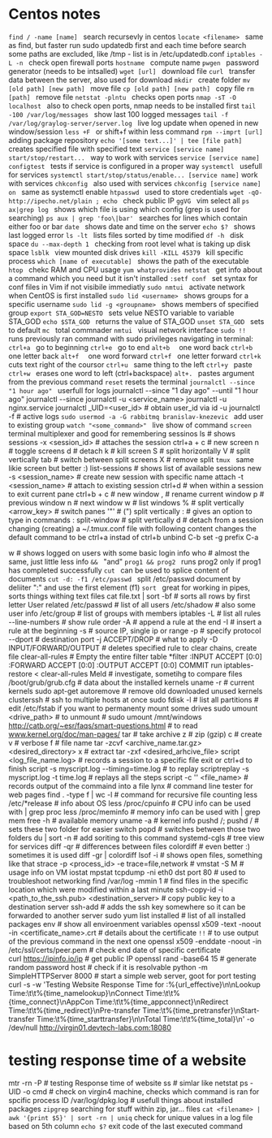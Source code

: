 # Centos notes

`find / -name [name] ` search recursevly in centos
`locate <filename> ` same as find, but faster
  run sudo updatedb first and each time before search
  some paths are excluded, like /tmp - list is in /etc/updatedb.conf
`iptables -L -n ` check open firewall ports
`hostname ` compute name
`pwgen ` password generator (needs to be intsalled)
`wget [url] ` download file
`curl ` transfer data between the server, also used for download
`mkdir ` create folder
`mv [old path] [new path] ` move file
`cp [old path] [new path] ` copy file
`rm [path] ` remove file
`netstat -plntu ` checks open ports
`nmap -sT -O localhost ` also to check open ports, nmap needs to be installed first
`tail -100 /var/log/messages ` show last 100 logged messages
`tail -f /var/log/graylog-server/server.log ` live log update when opened in new window/session
`less +F ` or shift+f within less command
`rpm --imprt [url] ` adding package repository
`echo '[some text...]' | tee [file path] ` creates specified file with specified text
`service [service name] start/stop/restart... ` way to work with services
`service [service name] configtest ` tests if service is configured in a proper way
`systemctl ` usefull for services
`systemctl start/stop/status/enable... [service name]` work with services
`chkconfig ` also used with services
`chkconfig [service name] on ` same as systemctl enable
`htpasswd ` used to store credentials
`wget -qO- http://ipecho.net/plain ; echo ` check public IP
`ggVG ` vim select all
`ps ax|grep log ` shows which file is using which config (grep is used for searching)
`ps aux | grep 'foo\|bar' ` searches for lines which contain either foo or bar
`date ` shows date and time on the server
`echo $? ` shows last logged error
`ls -lt ` lists files sorted by time modified
`df -h ` disk space
`du --max-depth 1 ` checking from root level what is taking up disk space
`lsblk ` view mounted disk drives
`kill -KILL 45379 ` kill specific process
`which [name of executable] ` shows the path of the executable
`htop ` chekc RAM and CPU usage
`yum whatprovides netstat ` get info about a command which you need but it isn't installed
`:setf conf ` set syntax for conf files in Vim if not visibile immediatly
`sudo nmtui ` activate network when CentOS is first installed
`sudo lid <username> ` shows groups for a specific username
`sudo lid -g <groupname> ` shows members of specified group
`export STA_GOD=NESTO ` sets velue NESTO variable to variable STA_GOD
`echo $STA_GOD ` returns the value of STA_GOD
`unset STA_GOD ` sets to default
`mc ` total commnader
`nmtui ` visual network interface
`sudo !! ` runs previously ran command with sudo privileges
navigating in terminal:
  `ctrl+a ` go to beginning
  `ctrl+e ` go to end
  `alt+b  ` one word back
  `ctrl+b ` one letter back
  `alt+f  ` one word forward
  `ctrl+f ` one letter forward
  `ctrl+k ` cuts text right of the coursor
  `ctrl+u ` same thing to the left
  `ctrl+y ` paste
  `ctrl+w ` erases one word to left (ctrl+backspace)
  `alt+. ` pastes argument from the previous command
`reset` resets the terminal
`journalctl --since "1 hour ago" ` userfull for logs
	journalctl --since "1 day ago" --until "1 hour ago"
	journalctl --since <YYYY-MM-DD HH:MM:SS>
	journalctl -u <service_name>
		journalctl -u nginx.service
	journalctl _UID=<user_id> # obtain user_id via id -u <username>
	journalctl -f # active logs
`sudo usermod -a -G rabbitmq branislav-knezevic ` add user to existing group
`watch "<some_command>" ` live show of command
`screen ` terminal multiplexer and good for remembering sessinos
	ls # shows sessions
	-x <session_id> # attaches the session
	ctrl+a +
			c # new screen
			n # toggle screens
			d # detach
			k # kill screen
			S # split horizontally
			V # split vertically
			tab # switch between split screens
			X # remove split
`tmux ` same likie screen but better :)
	list-sessions # shows list of available sessions
	new -s <session_name> # create new session with specific name
	attach -t <session_name> # attach to existing session
	ctrl+d # when within a session to exit current pane
	ctrl+b +
			c # new window
			, # rename current window
			p # previous window
			n # next window
			w # list windows
			% # split vertically
			<arrow_key> # switch panes
			'"' # (") split vertically
			: # gives an option to type in commands
			: split-window # split vertically
			d # detach from a session
	changing (creating) a ~/.tmux.conf file with following content changes the default command to be ctrl+a instad of ctrl+b
		unbind C-b
		set -g prefix C-a


w # shows logged on users with some basic login info
who # almost the same, just little less info
`&& `  "and"
  `prog1 && prog2 ` runs prog2 only if prog1 has completed successfully
`cut ` can be used to splice content of documents
  `cut -d: -f1 /etc/passwd ` split /etc/passwd document by deliiter ":" and use the first element (f1)
`sort ` great for working in pipes, sorts things withing text files
	cat file.txt | sort -bf # sorts all rows by first letter
User related
	/etc/passwd # list of all users
	/etc/shadow # also some user info
	/etc/group # list of groups with members
iptables
	-L # list all rules
	--line-numbers # show rule order
	-A # append a rule at the end
	-I # insert a rule at the beginning
	-s # source IP, single ip or range
	-p # specify protocol
	--dport # destination port
	-j ACCEPT/DROP # what to apply
	-D INPUT/FORWARD/OUTPUT <rule nubmer> # deletes specified rule
	to clear chains,
		create file clear-all-rules
			# Empty the entire filter table
			*filter
			:INPUT ACCEPT [0:0]
			:FORWARD ACCEPT [0:0]
			:OUTPUT ACCEPT [0:0]
			COMMIT
		run iptables-restore < clear-all-rules
Meld # investigate, sometihg to compare files
/boot/grub/grub.cfg # data about the installed kernels
uname -r # current kernels
sudo apt-get autoremove # remove old downloaded unused kernels
clusterssh # ssh to multiple hosts at once
sudo fdisk -l # list all partitions
	# edit /etc/fstab if you want to permanenty mount some drives
sudo umount <drive_path> # to unmount
	# sudo umount /mnt/windows
http://catb.org/~esr/faqs/smart-questions.html # to read
www.kernel.org/doc/man-pages/
tar # take archive
	z # zip (gzip)
	c # create
	v # verbose
	f # file name
		tar -zcvf <archive_name.tar.gz> <desired_directory>
	x # extract
		tar -zxf <desired_arhcive_file>
script <log_file_name.log> # records a session to a specific file
  exit or ctrl+d to finish
	script -s myscript.log --timing=time.log
	# to replay
	scriptreplay -s myscript.log -t time.log # replays all the steps
	script -c '<command>' <file_name> # records output of the commaind into a file
lynx # command line tester for web pages
find . -type f | wc -l # command for recursive file counting
less /etc/*release # info about OS
less /proc/cpuinfo # CPU info
        can be used with | grep proc
less /proc/meminfo # memory info
    can be used with | grep mem
free -h # available memory
uname -a # kernel info
pushd /<folder>; pushd /<folder> # sets these two folder for easier switch
popd # switches between those two folders
du | sort -n # add soriting to this command
systemd-cgls # tree view for services
diff -qr # differences between files
colordiff # even better :)
        sometimes it is used diff -gr | colordiff
lsof -i # shows open files, something like that
strace -p <process_id> -e trace=file,network #
vmstat -S M # usage info on VM
        iostat
        mpstat
tcpdump -ni eth0 dst port 80  # used to troubleshoot networking
find /var/log -mmin 1 # find files in the specific location which were modified within a last minute
ssh-copy-id -i <path_to_the_ssh.pub> <destination_server> # copy public key to a destination server
ssh-add # adds the ssh key somewhere so it can be forwarded to another server 
sudo yum list installed # list of all installed packages
env # show all enviroenment variables
openssl x509 -text -noout -in <certificate_name>.crt # details about the certificate
`!!` # to use output of the previous command in the next one
openssl x509 -enddate -noout -in /etc/ssl/certs/peer.pem # check end date of specific certificate    
curl https://ipinfo.io/ip # get public IP
openssl rand -base64 15 # generate random password
host <url> # check if it is resolvable
python -m SimpleHTTPServer 8000 # start a simple web server, goot for port testing
curl -s -w 'Testing Website Response Time for :%{url_effective}\n\nLookup Time:\t\t%{time_namelookup}\nConnect Time:\t\t%{time_connect}\nAppCon Time:\t\t%{time_appconnect}\nRedirect
Time:\t\t%{time_redirect}\nPre-transfer Time:\t%{time_pretransfer}\nStart-transfer Time:\t%{time_starttransfer}\n\nTotal Time:\t\t%{time_total}\n' -o /dev/null http://virgin01.devtech-labs.com:18080
# testing response time of a website
mtr -rn -P <port> <ip> # testing Response time of website
ss # simlar like netstat
ps -<nesto> UID -o cmd # check on virgin4 machine, checks which command is ran for spcific process ID
/var/log/dpkg.log # usefull things about installed packages
`zipgrep` searching for stuff within zip, jar... files
`cat <filename> | awk '{print $5}' | sort -rn | uniq` check for unique values in a log file based on 5th column
`echo $?` exit code of the last executed command


